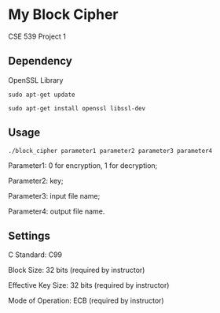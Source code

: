 # My Block Cipher

CSE 539 Project 1

## Dependency

OpenSSL Library

`sudo apt-get update`

`sudo apt-get install openssl libssl-dev`

## Usage

`./block_cipher parameter1 parameter2 parameter3 parameter4`

Parameter1: 0 for encryption, 1 for decryption;

Parameter2: key;

Parameter3: input file name;

Parameter4: output file name.

## Settings

C Standard: C99

Block Size: 32 bits (required by instructor)

Effective Key Size: 32 bits (required by instructor)

Mode of Operation: ECB (required by instructor)